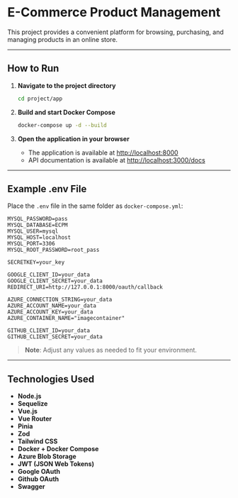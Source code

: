 # E-Commerce Product Management

This project provides a convenient platform for browsing, purchasing, and managing products in an online store.

---

## How to Run

1. **Navigate to the project directory**

   ```bash
   cd project/app
   ```

2. **Build and start Docker Compose**

   ```bash
   docker-compose up -d --build
   ```

3. **Open the application in your browser**
   - The application is available at [http://localhost:8000](http://localhost:8000)
   - API documentation is available at [http://localhost:3000/docs](http://localhost:3000/docs)

---

## Example .env File

Place the `.env` file in the same folder as `docker-compose.yml`:

```
MYSQL_PASSWORD=pass
MYSQL_DATABASE=ECPM
MYSQL_USER=mysql
MYSQL_HOST=localhost
MYSQL_PORT=3306
MYSQL_ROOT_PASSWORD=root_pass

SECRETKEY=your_key

GOOGLE_CLIENT_ID=your_data
GOOGLE_CLIENT_SECRET=your_data
REDIRECT_URI=http://127.0.0.1:8000/oauth/callback

AZURE_CONNECTION_STRING=your_data
AZURE_ACCOUNT_NAME=your_data
AZURE_ACCOUNT_KEY=your_data
AZURE_CONTAINER_NAME="imagecontainer"

GITHUB_CLIENT_ID=your_data
GITHUB_CLIENT_SECRET=your_data
```

> **Note**: Adjust any values as needed to fit your environment.

---

## Technologies Used

- **Node.js**
- **Sequelize**
- **Vue.js**
- **Vue Router**
- **Pinia**
- **Zod**
- **Tailwind CSS**
- **Docker + Docker Compose**
- **Azure Blob Storage**
- **JWT (JSON Web Tokens)**
- **Google OAuth**
- **Github OAuth**
- **Swagger**
